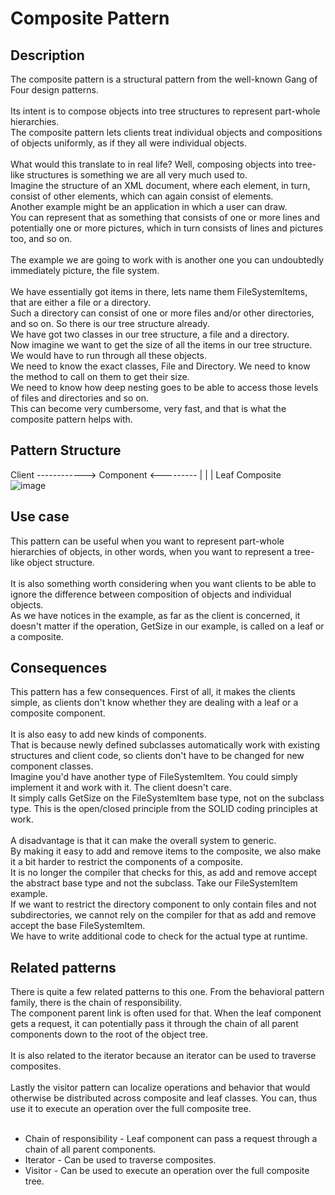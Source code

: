 # Composite Pattern


## Description
The composite pattern is a structural pattern from the well-known Gang of Four design patterns.</br>
</br>
Its intent is to compose objects into tree structures to represent part-whole hierarchies. </br>
The composite pattern lets clients treat individual objects and compositions of objects uniformly, as if they all were individual objects. </br>
</br>
What would this translate to in real life? Well, composing objects into tree-like structures is something we are all very much used to.</br>
Imagine the structure of an XML document, where each element, in turn, consist of other elements, which can again consist of elements.</br>
Another example might be an application in which a user can draw. </br>
You can represent that as something that consists of one or more lines and potentially one or more pictures, which in turn consists of lines and pictures too, and so on. </br>
</br>
The example we are going to work with is another one you can undoubtedly immediately picture, the file system. </br>
</br>
We have essentially got items in there, lets name them FileSystemItems, that are either a file or a directory. </br>
Such a directory can consist of one or more files and/or other directories, and so on. So there is our tree structure already. </br>
We have got two classes in our tree structure, a file and a directory. </br>
Now imagine we want to get the size of all the items in our tree structure. We would have to run through all these objects. </br>
We need to know the exact classes, File and Directory. We need to know the method to call on them to get their size.</br>
We need to know how deep nesting goes to be able to access those levels of files and directories and so on.  </br>
This can become very cumbersome, very fast, and that is what the composite pattern helps with.

## Pattern Structure 
Client ------------>  Component <---------
                     |        |          |
                    Leaf        Composite </br>![image](https://user-images.githubusercontent.com/42718910/206156298-21986637-8ec2-4598-9654-de7840dfe8c6.png)


## Use case
This pattern can be useful when you want to represent part-whole hierarchies of objects, in other words, when you want to represent a tree-like object structure. </br>
</br>
It is also something worth considering when you want clients to be able to ignore the difference between composition of  objects and individual objects. </br>
As we have notices in the example, as far as the client is concerned, it doesn't matter if the operation, GetSize in our example, is called on a leaf or a composite.

## Consequences
This pattern has a few consequences. First of all, it makes the clients simple, as clients don't know whether they are dealing with a leaf or a composite component.</br>
 </br>
It is also easy to add new kinds of components. </br>
That is because newly defined subclasses automatically work with existing structures and client code, so clients don't have to be changed for new component classes.</br>
Imagine you'd have another type of FileSystemItem. You could simply implement it and work with it. The client doesn't care.</br>
It simply calls GetSize on the FileSystemItem base type, not on the subclass type. This is the open/closed principle from the SOLID coding principles at work. </br>
</br>
A disadvantage is that it can make the overall system to generic.</br>
By making it easy to add and remove items to the composite, we also make it a bit harder to restrict the components of a composite.</br>
It is no longer the compiler that checks for this, as add and remove accept the abstract base type and not the subclass. Take our FileSystemItem example.</br>
If we want to restrict the directory component to only contain files and not subdirectories, we cannot rely on the compiler for that as add and remove accept the base FileSystemItem. </br>
We have to write additional code to check for the actual type at runtime. 


## Related patterns
There is quite a few related patterns to this one. From the behavioral pattern family, there is the chain of responsibility. </br>
The component parent link is often used for that. When the leaf component gets a request, it can potentially pass it through the chain of all parent components down to the root of the object tree.</br>
</br>
It is also related to the iterator because an iterator can be used to traverse composites. </br>
</br>
Lastly the visitor pattern can localize operations and behavior that would otherwise be distributed across composite and leaf classes. You can, thus use it to execute an operation over the full composite tree. </br>
</br>
* Chain of responsibility - Leaf component can pass a request through a chain of all parent components. 
* Iterator - Can be used to traverse composites.
* Visitor - Can be used to execute an operation over the full composite tree.

